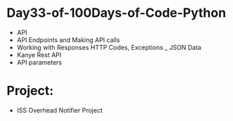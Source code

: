 # Day33-of-100Days-of-Code-Python
* API
* API Endpoints and Making API calls
* Working with Responses HTTP Codes, Exceptions _ JSON Data
* Kanye Rest API
* API parameters
# Project: 
* ISS Overhead Notifier Project

